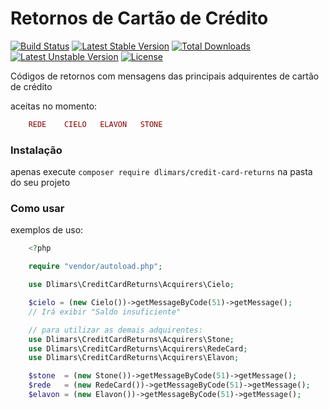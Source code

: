 # Retornos de Cartão de Crédito

[![Build Status](https://travis-ci.org/dlimars/credit-card-returns.svg?branch=master)](https://travis-ci.org/dlimars/credit-card-returns)
[![Latest Stable Version](https://poser.pugx.org/dlimars/credit-card-returns/v/stable)](https://packagist.org/packages/dlimars/credit-card-returns)
[![Total Downloads](https://poser.pugx.org/dlimars/credit-card-returns/downloads)](https://packagist.org/packages/dlimars/credit-card-returns)
[![Latest Unstable Version](https://poser.pugx.org/dlimars/credit-card-returns/v/unstable)](https://packagist.org/packages/dlimars/credit-card-returns)
[![License](https://poser.pugx.org/dlimars/credit-card-returns/license)](https://packagist.org/packages/dlimars/credit-card-returns)

Códigos de retornos com mensagens das principais adquirentes de cartão de crédito

aceitas no momento:
```php
    REDE    CIELO   ELAVON   STONE
```

### Instalação
apenas execute `composer require dlimars/credit-card-returns` na pasta do seu projeto


### Como usar
exemplos de uso:

```php
    <?php

    require "vendor/autoload.php";

    use Dlimars\CreditCardReturns\Acquirers\Cielo;

    $cielo = (new Cielo())->getMessageByCode(51)->getMessage();
    // Irá exibir "Saldo insuficiente"

    // para utilizar as demais adquirentes:
    use Dlimars\CreditCardReturns\Acquirers\Stone;
    use Dlimars\CreditCardReturns\Acquirers\RedeCard;
    use Dlimars\CreditCardReturns\Acquirers\Elavon;

    $stone  = (new Stone())->getMessageByCode(51)->getMessage();
    $rede   = (new RedeCard())->getMessageByCode(51)->getMessage();
    $elavon = (new Elavon())->getMessageByCode(51)->getMessage();
```
